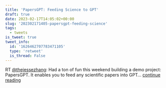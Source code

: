 ```yaml
---
title: 'PapersGPT: Feeding Science to GPT'
draft: true
date: 2023-02-17T14:05:02+00:00
slug: '202302171405-papersgpt-feeding-science'
tags:
  - tweets
is_tweet: true
tweet_info:
  id: '1626462707783471105'
  type: 'retweet'
  is_thread: False
---
```




RT [@thejessezhang](https://x.com/thejessezhang): Had a ton of fun this weekend building a demo project: PapersGPT. It enables you to feed any scientific papers into GPT… [continue reading](https://x.com/sytelus/status/1626462707783471105)

